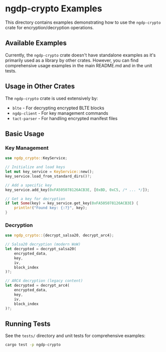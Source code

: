 # ngdp-crypto Examples

This directory contains examples demonstrating how to use the `ngdp-crypto` crate for encryption/decryption operations.

## Available Examples

Currently, the `ngdp-crypto` crate doesn't have standalone examples as it's primarily used as a library by other crates. However, you can find comprehensive usage examples in the main README.md and in the unit tests.

## Usage in Other Crates

The `ngdp-crypto` crate is used extensively by:

- `blte` - For decrypting encrypted BLTE blocks
- `ngdp-client` - For key management commands
- `tact-parser` - For handling encrypted manifest files

## Basic Usage

### Key Management

```rust
use ngdp_crypto::KeyService;

// Initialize and load keys
let mut key_service = KeyService::new();
key_service.load_from_standard_dirs()?;

// Add a specific key
key_service.add_key(0xFA505078126ACB3E, [0xBD, 0xC5, /* ... */]);

// Get a key for decryption
if let Some(key) = key_service.get_key(0xFA505078126ACB3E) {
    println!("Found key: {:?}", key);
}
```

### Decryption

```rust
use ngdp_crypto::{decrypt_salsa20, decrypt_arc4};

// Salsa20 decryption (modern WoW)
let decrypted = decrypt_salsa20(
    encrypted_data,
    key,
    iv,
    block_index
)?;

// ARC4 decryption (legacy content)
let decrypted = decrypt_arc4(
    encrypted_data,
    key,
    iv,
    block_index
)?;
```

## Running Tests

See the `tests/` directory and unit tests for comprehensive examples:

```bash
cargo test -p ngdp-crypto
```
